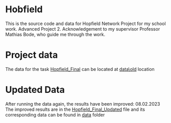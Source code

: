 # Hobfield
This is the source code and data for Hopfield Network Project for my school work. Advanced Project 2.
 Acknowledgement to my supervisor Professor Mathias Bode, who guide me through the work.

# Project data
The data for the task [Hopfield_Final](Hopfield_Final.ipynb) can be located at [data\old](data\old) location


# Updated Data
After running the data again, the results have been improved: 08.02.2023
The improved results are in the [Hopfield_Final_Updated](Hopfield_Final_Updated.ipynb) file and its corresponding data can be found in [data](data) folder
